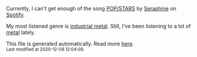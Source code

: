 
  Currently, I can't get enough of the song <a href="https://open.spotify.com/track/1mcgxXkPeUN9wXwEex3poW">POP/STARS</a> by <a href="https://open.spotify.com/artist/4TqlcgMFDryY96KWcvrhTv">Seraphine</a> on <a href="https://open.spotify.com/user/9qz2xtkur2fengfsdcq8dd907?si=kq2SVrUkSNe0z1NJjpt7kg">Spotify</a>.

  My most listened genre is <a href="https://duckduckgo.com/?q=industrial metal music">industrial metal</a>.
  Still, I've been listening to a lot of <a href="https://duckduckgo.com/?q=metal music">metal</a> lately.

  This file is generated automatically. Read more <a href="https://github.com/CodeF0x/CodeF0x/blob/master/IMPORTANT.md">here</a>.
  <br>
  <sub>Last modified at 2020-12-08 12:04:08.</sub>
  